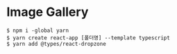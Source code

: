 # Image Gallery

```
$ npm i -global yarn
$ yarn create react-app [폴더명] --template typescript
$ yarn add @types/react-dropzone
```